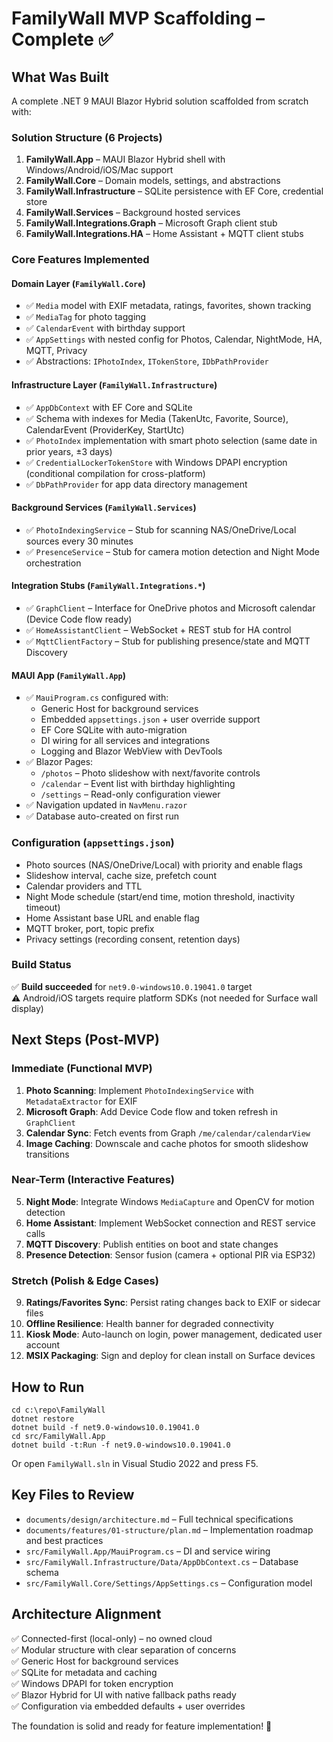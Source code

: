 # FamilyWall MVP Scaffolding – Complete ✅

## What Was Built

A complete .NET 9 MAUI Blazor Hybrid solution scaffolded from scratch with:

### Solution Structure (6 Projects)

1. **FamilyWall.App** – MAUI Blazor Hybrid shell with Windows/Android/iOS/Mac support
2. **FamilyWall.Core** – Domain models, settings, and abstractions
3. **FamilyWall.Infrastructure** – SQLite persistence with EF Core, credential store
4. **FamilyWall.Services** – Background hosted services
5. **FamilyWall.Integrations.Graph** – Microsoft Graph client stub
6. **FamilyWall.Integrations.HA** – Home Assistant + MQTT client stubs

### Core Features Implemented

#### Domain Layer (`FamilyWall.Core`)
- ✅ `Media` model with EXIF metadata, ratings, favorites, shown tracking
- ✅ `MediaTag` for photo tagging
- ✅ `CalendarEvent` with birthday support
- ✅ `AppSettings` with nested config for Photos, Calendar, NightMode, HA, MQTT, Privacy
- ✅ Abstractions: `IPhotoIndex`, `ITokenStore`, `IDbPathProvider`

#### Infrastructure Layer (`FamilyWall.Infrastructure`)
- ✅ `AppDbContext` with EF Core and SQLite
- ✅ Schema with indexes for Media (TakenUtc, Favorite, Source), CalendarEvent (ProviderKey, StartUtc)
- ✅ `PhotoIndex` implementation with smart photo selection (same date in prior years, ±3 days)
- ✅ `CredentialLockerTokenStore` with Windows DPAPI encryption (conditional compilation for cross-platform)
- ✅ `DbPathProvider` for app data directory management

#### Background Services (`FamilyWall.Services`)
- ✅ `PhotoIndexingService` – Stub for scanning NAS/OneDrive/Local sources every 30 minutes
- ✅ `PresenceService` – Stub for camera motion detection and Night Mode orchestration

#### Integration Stubs (`FamilyWall.Integrations.*`)
- ✅ `GraphClient` – Interface for OneDrive photos and Microsoft calendar (Device Code flow ready)
- ✅ `HomeAssistantClient` – WebSocket + REST stub for HA control
- ✅ `MqttClientFactory` – Stub for publishing presence/state and MQTT Discovery

#### MAUI App (`FamilyWall.App`)
- ✅ `MauiProgram.cs` configured with:
  - Generic Host for background services
  - Embedded `appsettings.json` + user override support
  - EF Core SQLite with auto-migration
  - DI wiring for all services and integrations
  - Logging and Blazor WebView with DevTools
- ✅ Blazor Pages:
  - `/photos` – Photo slideshow with next/favorite controls
  - `/calendar` – Event list with birthday highlighting
  - `/settings` – Read-only configuration viewer
- ✅ Navigation updated in `NavMenu.razor`
- ✅ Database auto-created on first run

### Configuration (`appsettings.json`)
- Photo sources (NAS/OneDrive/Local) with priority and enable flags
- Slideshow interval, cache size, prefetch count
- Calendar providers and TTL
- Night Mode schedule (start/end time, motion threshold, inactivity timeout)
- Home Assistant base URL and enable flag
- MQTT broker, port, topic prefix
- Privacy settings (recording consent, retention days)

### Build Status
✅ **Build succeeded** for `net9.0-windows10.0.19041.0` target  
⚠️ Android/iOS targets require platform SDKs (not needed for Surface wall display)

## Next Steps (Post-MVP)

### Immediate (Functional MVP)
1. **Photo Scanning**: Implement `PhotoIndexingService` with `MetadataExtractor` for EXIF
2. **Microsoft Graph**: Add Device Code flow and token refresh in `GraphClient`
3. **Calendar Sync**: Fetch events from Graph `/me/calendar/calendarView`
4. **Image Caching**: Downscale and cache photos for smooth slideshow transitions

### Near-Term (Interactive Features)
5. **Night Mode**: Integrate Windows `MediaCapture` and OpenCV for motion detection
6. **Home Assistant**: Implement WebSocket connection and REST service calls
7. **MQTT Discovery**: Publish entities on boot and state changes
8. **Presence Detection**: Sensor fusion (camera + optional PIR via ESP32)

### Stretch (Polish & Edge Cases)
9. **Ratings/Favorites Sync**: Persist rating changes back to EXIF or sidecar files
10. **Offline Resilience**: Health banner for degraded connectivity
11. **Kiosk Mode**: Auto-launch on login, power management, dedicated user account
12. **MSIX Packaging**: Sign and deploy for clean install on Surface devices

## How to Run

```pwsh
cd c:\repo\FamilyWall
dotnet restore
dotnet build -f net9.0-windows10.0.19041.0
cd src/FamilyWall.App
dotnet build -t:Run -f net9.0-windows10.0.19041.0
```

Or open `FamilyWall.sln` in Visual Studio 2022 and press F5.

## Key Files to Review

- `documents/design/architecture.md` – Full technical specifications
- `documents/features/01-structure/plan.md` – Implementation roadmap and best practices
- `src/FamilyWall.App/MauiProgram.cs` – DI and service wiring
- `src/FamilyWall.Infrastructure/Data/AppDbContext.cs` – Database schema
- `src/FamilyWall.Core/Settings/AppSettings.cs` – Configuration model

## Architecture Alignment

✅ Connected-first (local-only) – no owned cloud  
✅ Modular structure with clear separation of concerns  
✅ Generic Host for background services  
✅ SQLite for metadata and caching  
✅ Windows DPAPI for token encryption  
✅ Blazor Hybrid for UI with native fallback paths ready  
✅ Configuration via embedded defaults + user overrides  

The foundation is solid and ready for feature implementation! 🚀
